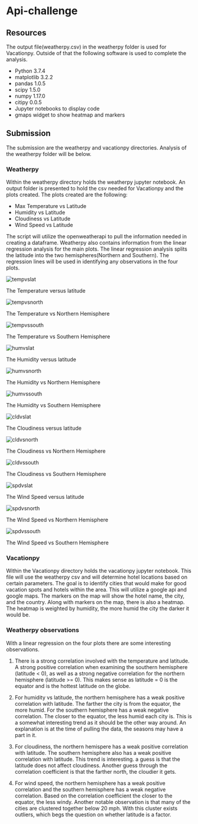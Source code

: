 # Api-challenge

## Resources

The output file(weatherpy.csv) in the weatherpy folder is used for Vacationpy. Outside of that the following software is used to complete the analysis.

* Python 3.7.4
* matplotlib 3.2.2
* pandas 1.0.5
* scipy 1.5.0
* numpy 1.17.0
* citipy 0.0.5
* Jupyter notebooks to display code
* gmaps widget to show heatmap and markers

## Submission

The submission are the weatherpy and vacationpy directories. Analysis of the weatherpy folder will be below.

### Weatherpy

Within the weatherpy directory holds the weatherpy jupyter notebook. An output folder is presented to hold the csv needed for Vacationpy and the plots created. The plots created are the following:

* Max Temperature vs Latitude
* Humidity vs Latitude
* Cloudiness vs Latitude
* Wind Speed vs Latitude

The script will utilize the openweatherapi to pull the information needed in creating a dataframe. Weatherpy also contains information from the linear regression analysis for the main plots. The linear regression analysis splits the latitude into the two hemispheres(Northern and Southern). The regression lines will be used in identifying any observations in the four plots.

![tempvslat](Weatherpy/output/tempvslat.png)

The Temperature versus latitude

![tempvsnorth](Weatherpy/output/ntempvslat.png)

The Temperature vs Northern Hemisphere

![tempvssouth](Weatherpy/output/stempvslat.png)

The Temperature vs Southern Hemisphere

![humvslat](Weatherpy/output/humvslat.png)

The Humidity versus latitude

![humvsnorth](Weatherpy/output/nhumvslat.png)

The Humidity vs Northern Hemisphere

![humvssouth](Weatherpy/output/shumvslat.png)

The Humidity vs Southern Hemisphere

![cldvslat](Weatherpy/output/cloudvslat.png)

The Cloudiness versus latitude

![cldvsnorth](Weatherpy/output/ncloudvslat.png)

The Cloudiness vs Northern Hemisphere

![cldvssouth](Weatherpy/output/scloudvslat.png)

The Cloudiness vs Southern Hemisphere

![spdvslat](Weatherpy/output/windvslat.png)

The Wind Speed versus latitude

![spdvsnorth](Weatherpy/output/nwindvslat.png)

The Wind Speed vs Northern Hemisphere

![spdvssouth](Weatherpy/output/swindvslat.png)

The Wind Speed vs Southern Hemisphere

### Vacationpy

Within the Vacationpy directory holds the vacationpy jupyter notebook. This file will use the weatherpy csv and will determine hotel locations based on certain parameters. The goal is to identify cities that would make for good vacation spots and hotels within the area. This will utilize a google api and google maps. The markers on the map will show the hotel name, the city, and the country. Along with markers on the map, there is also a heatmap. The heatmap is weighted by humidity, the more humid the city the darker it would be.

### Weatherpy observations

With a linear regression on the four plots there are some interesting observations.

1. There is a strong correlation involved with the temperature and latitude. A strong positive correlation when examining the southern hemisphere (latitude < 0), as well as a strong negative correlation for the northern hemisphere (latitude >= 0). This makes sense as latitude = 0 is the equator and is the hottest latitude on the globe.

2. For humidity vs latitude, the northern hemisphere has a weak positive correlation with latitude. The farther the city is from the equator, the more humid. For the southern hemisphere has a weak negative correlation. The closer to the equator, the less humid each city is. This is a somewhat interesting trend as it should be the other way around. An explanation is at the time of pulling the data, the seasons may have a part in it. 

3. For cloudiness, the northern hemispere has a weak positive correlation with latitude. The southern hemisphere also has a weak positive correlation with latitude. This trend is interesting. a guess is that the latitude does not affect cloudiness. Another guess through the correlation coefficient is that the farther north, the cloudier it gets.

4. For wind speed, the northern hemisphere has a weak positive correlation and the southern hemisphere has a weak negative correlation. Based on the correlation coefficient the closer to the equator, the less windy. Another notable observation is that many of the cities are clustered together below 20 mph. With this cluster exists outliers, which begs the question on whether latitude is a factor.
